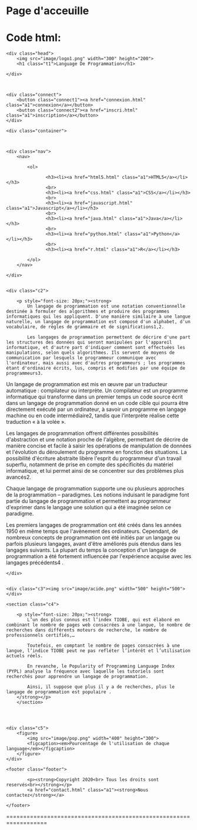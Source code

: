 
# Page d'acceuille 


# Code html:


<!DOCTYPE html>
<html>
<head>
	<title>Acceuil</title>
	<link rel="stylesheet" type="text/css" href="page.css">
</head>
<body>
	
	<div class="head">
	  	<img src="image/logo1.png" width="300" height="200">
	  	<h1 class="t1">Language De Programmation</h1>
	
	</div>



	<div class="connect">
		<button class="connect1"><a href="connexion.html" class="a1">connexion</a></button>
        <button class="connect2"><a href="inscri.html" class="a1">inscription</a></button>
	</div>

    <div class="container">



	<div class="nav">
	    <nav>
	  	
	  	    <ol>
	  	        
	  		       <h3><li><a href="html5.html" class="a1">HTML5</a></li></h3>
                   <br>
	  		       <h3><li><a href="css.html" class="a1">CSS</a></li></h3>
                   <br>
	  		       <h3><li><a href="javascript.html" class="a1">Javascript</a></li></h3>
                   <br>
	  		       <h3><li><a href="java.html" class="a1">Java</a></li></h3>
                   <br>
	  	           <h3><li><a href="python.html" class="a1">Python</a></li></h3>
                   <br>
	  		       <h3><li><a href="r.html" class="a1">R</a></li></h3>
	  		    
	  	    </ol>
        </nav>
	    
    </div>


    <div class="c2">
    	
    	<p style="font-size: 20px;"><strong>
    		Un langage de programmation est une notation conventionnelle destinée à formuler des algorithmes et produire des programmes informatiques qui les appliquent. D'une manière similaire à une langue naturelle, un langage de programmation est composé d'un alphabet, d'un vocabulaire, de règles de grammaire et de significations1,2.

            Les langages de programmation permettent de décrire d'une part les structures des données qui seront manipulées par l'appareil informatique, et d'autre part d'indiquer comment sont effectuées les manipulations, selon quels algorithmes. Ils servent de moyens de communication par lesquels le programmeur communique avec l'ordinateur, mais aussi avec d'autres programmeurs ; les programmes étant d'ordinaire écrits, lus, compris et modifiés par une équipe de programmeurs3.

Un langage de programmation est mis en œuvre par un traducteur automatique : compilateur ou interprète. Un compilateur est un programme informatique qui transforme dans un premier temps un code source écrit dans un langage de programmation donné en un code cible qui pourra être directement exécuté par un ordinateur, à savoir un programme en langage machine ou en code intermédiaire2, tandis que l’interprète réalise cette traduction « à la volée ».

Les langages de programmation offrent différentes possibilités d'abstraction et une notation proche de l'algèbre, permettant de décrire de manière concise et facile à saisir les opérations de manipulation de données et l'évolution du déroulement du programme en fonction des situations. La possibilité d'écriture abstraite libère l'esprit du programmeur d'un travail superflu, notamment de prise en compte des spécificités du matériel informatique, et lui permet ainsi de se concentrer sur des problèmes plus avancés2.

Chaque langage de programmation supporte une ou plusieurs approches de la programmation – paradigmes. Les notions induisant le paradigme font partie du langage de programmation et permettent au programmeur d'exprimer dans le langage une solution qui a été imaginée selon ce paradigme.

Les premiers langages de programmation ont été créés dans les années 1950 en même temps que l'avènement des ordinateurs. Cependant, de nombreux concepts de programmation ont été initiés par un langage ou parfois plusieurs langages, avant d'être améliorés puis étendus dans les langages suivants. La plupart du temps la conception d'un langage de programmation a été fortement influencée par l'expérience acquise avec les langages précédents4 .
    	</strong></p>
    
    </div>


    <div class="c3"><img src="image/acide.png" width="500" height="500"></div>	

    <section class="c4">
    	
    	<p style="font-size: 20px;"><strong>
    		L’un des plus connus est l’index TIOBE, qui est élaboré en combinant le nombre de pages web consacrées à une langue, le nombre de recherches dans différents moteurs de recherche, le nombre de professionnels certifiés,… 

            Toutefois, en comptant le nombre de pages consacrées à une langue, l’indice TIOBE peut ne pas refléter l’intérêt et l’utilisation actuels réels. 

            En revanche, le Popularity of Programming Language Index (PYPL) analyse la fréquence avec laquelle les tutoriels sont recherchés pour apprendre un langage de programmation. 

            Ainsi, il suppose que plus il y a de recherches, plus le langage de programmation est populaire .
    	</strong></p>
        </section>
     



    <div class="c5">
    	<figure>
    	    <img src="image/pop.png" width="400" height="300">
    	    <figcaption><em>Pourcentage de l'utilisation de chaque language</em></figcaption>
        </figure>
    </div>
</div>
    


    <footer class="footer">
    	
    		<p><strong>Copyright 2020<br> Tous les droits sont reservés<br></strong></p>
            <a href="contact.html" class="a1"><strong>Nous contactez</strong></a>
    	
    </footer>

	
	

</body>
</html>


==================================================================


